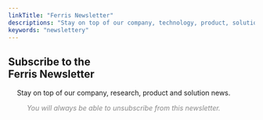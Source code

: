 ```yaml
---
linkTitle: "Ferris Newsletter"
descriptions: "Stay on top of our company, technology, product, solutions and research news."
keywords: "newslettery"
---
```


<!-- SOLUTIONS HEADER -->
<section class="sub-header" style="background: var(--clr-accent-red)">
		<h1 id="solutions-top">Subscribe to the <br>Ferris Newsletter</h1>
		<p></p>
</section>

<!-- FOUNDING FERRIS -->
<section class="padding-block-700" style="background-color: var(--clr-primary-white); text-align: center">
    <div class="container">
        <div class="flow text-left-sm-only margin" style="--flow-spacer: 1.5rem; padding-right: 2rem">
            <p class="lead-black-m">Stay on top of our company, research, product and solution news.</p>
        </div>
    </div>
</section>

<!-- Aivie Newsletter Form -->
<script type="text/javascript" src="//m.ferrislabs.net/form/generate.js?id=21"></script>

<section class="padding-block-500" style="background-color: var(--clr-primary-white); text-align: center">
    <div class="container">
        <div class="flow text-left-sm-only margin" style="--flow-spacer: 1.5rem; padding-right: 2rem">
			<p class="lead-black-m" style="font-style: italic; opacity: 0.5">You will always be able to unsubscribe from this newsletter.</p>
        </div>
    </div>
</section>

<!-- Aivie Web Tracker -->
<script>
	(function (w, d, t, u, n, a, m) {
    w["MauticTrackingObject"] = n;
    (w[n] =
    w[n] ||
    function () {
    (w[n].q = w[n].q || []).push(arguments);
    }),
        (a = d.createElement(t)),
        (m = d.getElementsByTagName(t)[0]);
        a.async = 1;
        a.src = u;
        m.parentNode.insertBefore(a, m);
    })(window, document, "script", "https://m.ferrislabs.net/mtc.js", "mt");
      mt("send", "pageview");
</script>

<!-- Google tag (gtag.js) -->
<script async src="https://www.googletagmanager.com/gtag/js?id=G-HJ0TW8858J"></script>
<script>
  window.dataLayer = window.dataLayer || [];
  function gtag(){dataLayer.push(arguments);}
  gtag('js', new Date());

  gtag('config', 'G-HJ0TW8858J');
</script>
